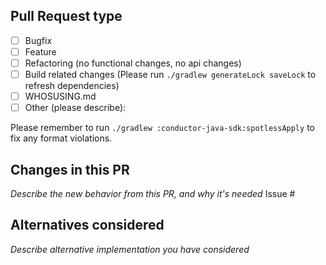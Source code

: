 Pull Request type
----
- [ ] Bugfix
- [ ] Feature
- [ ] Refactoring (no functional changes, no api changes)
- [ ] Build related changes (Please run `./gradlew generateLock saveLock` to refresh dependencies)
- [ ] WHOSUSING.md
- [ ] Other (please describe):

Please remember to run `./gradlew :conductor-java-sdk:spotlessApply` to fix any format violations.

Changes in this PR
----

_Describe the new behavior from this PR, and why it's needed_
Issue #

Alternatives considered
----

_Describe alternative implementation you have considered_
